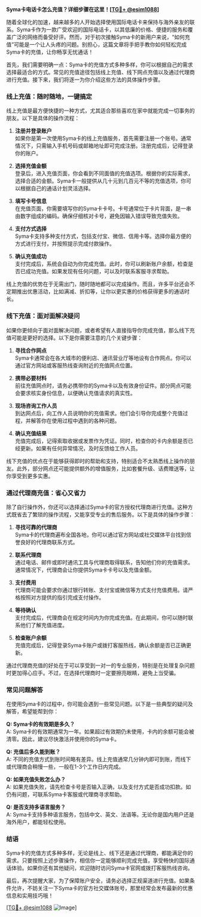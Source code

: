 **Syma卡电话卡怎么充值？详细步骤在这里！[[TG💪+ @esim1088](https://t.me/s/esim1088)]**

随着全球化的加速，越来越多的人开始选择使用国际电话卡来保持与海外亲友的联系。Syma卡作为一款广受欢迎的国际电话卡，以其低廉的价格、便捷的服务和覆盖广泛的网络而备受好评。然而，对于初次接触Syma卡的新用户来说，“如何充值”可能是一个让人头疼的问题。别担心，这篇文章将手把手教你如何轻松完成Syma卡的充值，让你畅享无忧通话！

首先，我们需要明确一点：Syma卡的充值方式多种多样，你可以根据自己的需求选择最适合的方式。常见的充值途径包括线上充值、线下网点充值以及通过代理商进行充值。接下来，我们将逐一为你介绍这些方法的具体操作步骤。

### **线上充值：随时随地，一键搞定**

线上充值是最方便快捷的一种方式，尤其适合那些喜欢在家中就能完成一切事务的朋友。以下是具体的操作流程：

1. **注册并登录账户**  
   如果你是第一次使用Syma卡的线上充值服务，首先需要注册一个账号。通常情况下，只需输入手机号码或邮箱地址即可完成注册。注册完成后，记得登录你的账户。

2. **选择充值金额**  
   登录后，进入充值页面，你会看到不同面值的充值选项。根据你的实际需求，选择合适的金额。Syma卡一般提供从几十元到几百元不等的充值选项，你可以根据自己的通话计划灵活选择。

3. **填写卡号信息**  
   在充值页面，你需要填写你的Syma卡卡号。卡号通常位于卡片背面，是一串由数字组成的编码。确保仔细核对卡号，避免因输入错误导致充值失败。

4. **支付方式选择**  
   Syma卡支持多种支付方式，包括支付宝、微信、信用卡等。选择你最方便的方式进行支付，并按照提示完成付款操作。

5. **确认充值成功**  
   支付完成后，系统会自动为你完成充值。此时，你可以刷新账户余额，检查是否已成功充值。如果发现有任何问题，可以及时联系客服寻求帮助。

线上充值的优势在于无需出门，随时随地都可以完成操作。而且，许多平台还会不定期推出优惠活动，比如满减、折扣等，让你以更实惠的价格获得更多的通话时长。

### **线下充值：面对面解决疑问**

如果你更倾向于面对面解决问题，或者希望有人直接指导你完成充值，那么线下充值可能是更好的选择。以下是你需要注意的几个关键步骤：

1. **寻找合作网点**  
   Syma卡通常会在各大城市的便利店、通讯营业厅等地设有合作网点。你可以通过官方网站或客服热线查询附近的充值网点位置。

2. **携带必要材料**  
   前往充值网点时，请务必携带你的Syma卡以及有效身份证件。部分网点可能会要求核实身份信息，以便确认充值请求的真实性。

3. **现场咨询工作人员**  
   到达网点后，向工作人员说明你的充值需求。他们会引导你完成整个充值过程，并解答你在使用过程中遇到的各种问题。

4. **确认充值结果**  
   充值完成后，记得索取收据或发票作为凭证。同时，检查你的卡内余额是否已经更新。如果有任何异常情况，及时反馈给工作人员。

线下充值的优点在于能够获得即时的帮助和支持，特别适合不太熟悉线上操作的朋友。此外，部分网点还可能提供额外的增值服务，比如套餐升级、话费赠送等，让你享受到更多实惠。

### **通过代理商充值：省心又省力**

除了自行操作外，你还可以选择通过Syma卡的官方授权代理商进行充值。这种方式既省去了繁琐的操作流程，又能享受专业的售后服务。以下是具体的操作步骤：

1. **寻找可靠的代理商**  
   Syma卡的代理商遍布全国各地，你可以通过官方网站或社交媒体平台找到信誉良好的代理商联系方式。

2. **联系代理商**  
   通过电话、邮件或即时通讯工具与代理商取得联系，告知他们你的充值需求。通常情况下，代理商会让你提供Syma卡卡号以及充值金额。

3. **支付费用**  
   代理商可能会要求你通过银行转账、支付宝或微信等方式支付充值费用。请严格按照对方提供的指引完成支付操作。

4. **等待确认**  
   支付完成后，代理商会在规定时间内为你完成充值。在此期间，你可以随时联系他们了解充值进度。

5. **检查账户余额**  
   充值完成后，记得登录Syma卡账户或拨打客服热线，确认余额是否已正确更新。

通过代理商充值的好处在于可以享受到一对一的专业服务，特别是在处理复杂问题时更加得心应手。不过，在选择代理商时一定要擦亮眼睛，避免上当受骗。

### **常见问题解答**

在使用Syma卡的过程中，你可能会遇到一些常见问题。以下是一些典型的疑问及解答，希望能帮到你：

**Q: Syma卡的有效期是多久？**  
A: Syma卡的有效期通常为一年。如果超过有效期仍未使用，卡内的余额可能会被清零。因此，建议尽快激活并使用你的Syma卡。

**Q: 充值后多久能到账？**  
A: 不同的充值方式到账时间略有差异。线上充值通常几分钟内即可到账，而线下或代理商会稍慢一些，一般在1-3个工作日内完成。

**Q: 如果充值失败怎么办？**  
A: 如果充值失败，请先检查卡号是否输入正确，以及支付方式是否成功扣款。如仍有问题，可联系Syma卡客服或代理商寻求帮助。

**Q: 是否支持多语言服务？**  
A: Syma卡支持多种语言服务，包括中文、英文、法语等。无论你是国内用户还是海外用户，都能轻松使用。

### **结语**

Syma卡的充值方式多种多样，无论是线上、线下还是通过代理商，都能满足你的需求。只要按照上述步骤操作，相信你一定能够顺利完成充值，享受畅快的国际通话体验。如果你还有其他疑问，欢迎随时访问Syma卡官网或拨打客服热线咨询。

最后，再次提醒大家，为了保障账户安全，请务必选择正规渠道进行充值。如果条件允许，不妨关注一下Syma卡的官方社交媒体账号，那里经常会发布最新的优惠信息和实用技巧哦！

[[TG💪+ @esim1088](https://t.me/s/esim1088) ![Image](https://i.postimg.cc/4NQfJmqS/Snipaste-2025-05-13-00-14-12.png)]